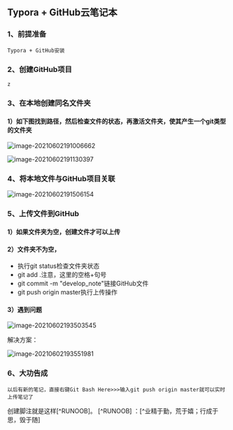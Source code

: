 ## Typora + GitHub云笔记本
### 1、前提准备
	Typora + GitHub安装
### 2、创建GitHub项目
	z
### 3、在本地创建同名文件夹

####  1）如下图找到路径，然后检查文件的状态，再激活文件夹，使其产生一个git类型的文件夹

![image-20210602191006662](D:\Software\笔记\Typora\note\picture\image-20210602191006662.png)

![image-20210602191130397](D:\Software\笔记\Typora\note\picture\image-20210602191130397-1622632721725.png)

### 4、将本地文件与GitHub项目关联


![image-20210602191506154](D:\Software\笔记\Typora\note\picture\image-20210602191506154.png)
### 5、上传文件到GitHub
#### 1）如果文件夹为空，创建文件才可以上传
#### 2）文件夹不为空，
* 	执行git status检查文件夹状态
* 	git add .注意，这里的空格+句号
* 	git commit -m "develop_note"链接GitHub文件
* 	git push origin master执行上传操作

#### 3）遇到问题

![image-20210602193503545](D:\Software\笔记\Typora\note\picture\image-20210602193503545.png)

解决方案：

![image-20210602193551981](D:\Software\笔记\Typora\note\picture\image-20210602193551981.png)

### 6、大功告成
	以后有新的笔记，直接右键Git Bash Here>>>输入git push origin master就可以实时上传笔记了
创建脚注就是这样[^RUNOOB]。
[^RUNOOB] ：[^业精于勤，荒于嬉；行成于思，毁于随]

